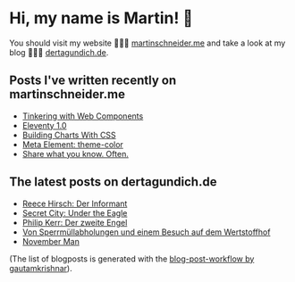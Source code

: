 # Hi, my name is Martin! 👋 
You should visit my website 👨🏼‍💻  [martinschneider.me](https://martinschneider.me) and take a look at my blog 🤷🏼‍♂️ [dertagundich.de](https://www.dertagundich.de).

## Posts I've written recently on martinschneider.me
<!-- MSME-POST-LIST:START -->
- [Tinkering with Web Components](https://martinschneider.me/articles/tinkering-with-web-components/)
- [Eleventy 1.0](https://martinschneider.me/articles/eleventy-1-0/)
- [Building Charts With CSS](https://martinschneider.me/articles/building-charts-with-css/)
- [Meta Element: theme-color](https://martinschneider.me/articles/meta-element-theme-color/)
- [Share what you know. Often.](https://martinschneider.me/articles/share-what-you-know-often/)
<!-- MSME-POST-LIST:END -->

## The latest posts on dertagundich.de
<!-- DTUI-POST-LIST:START -->
- [Reece Hirsch: Der Informant](https://www.dertagundich.de/2022/06/27/reece-hirsch-der-informant/)
- [Secret City: Under the Eagle](https://www.dertagundich.de/2022/06/20/secret-city-under-the-eagle/)
- [Philip Kerr: Der zweite Engel](https://www.dertagundich.de/2022/06/14/philip-kerr-der-zweite-engel/)
- [Von Sperrmüllabholungen und einem Besuch auf dem Wertstoffhof](https://www.dertagundich.de/2022/06/13/von-sperrmuellabholungen-und-einem-besuch-auf-dem-wertstoffhof/)
- [November Man](https://www.dertagundich.de/2022/06/08/november-man/)
<!-- DTUI-POST-LIST:END -->

(The list of blogposts is generated with the [blog-post-workflow by gautamkrishnar](https://github.com/gautamkrishnar/blog-post-workflow)).
